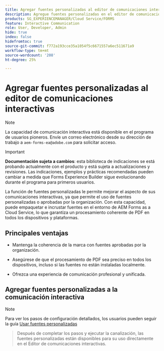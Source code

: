 ```yaml
---
title: Agregar fuentes personalizadas al editor de comunicaciones interactivas
description: Agregue fuentes personalizadas en el editor de comunicaciones interactivas para permitir el uso de fuentes personalizadas o aprobadas por la organización.
products: SG_EXPERIENCEMANAGER/Cloud Service/FORMS
feature: Interactive Communication
role: User, Developer, Admin
hide: true
index: false
hidefromtoc: true
source-git-commit: f772a193cce35a1054f5c6671557a6ec511671a9
workflow-type: tm+mt
source-wordcount: '208'
ht-degree: 25%

---
```



# Agregar fuentes personalizadas al editor de comunicaciones interactivas

>[!NOTE]
>
> La capacidad de comunicación interactiva está disponible en el programa de usuarios pioneros. Envíe un correo electrónico desde su dirección de trabajo a `aem-forms-ea@adobe.com` para solicitar acceso.

>[!IMPORTANT]
>
> **Documentación sujeta a cambios**: esta biblioteca de indicaciones se está probando actualmente con el producto y está sujeta a actualizaciones y revisiones. Las indicaciones, ejemplos y prácticas recomendadas pueden cambiar a medida que Forms Experience Builder sigue evolucionando durante el programa para primeros usuarios.

La función de fuentes personalizadas le permite mejorar el aspecto de sus comunicaciones interactivas, ya que permite el uso de fuentes personalizadas o aprobadas por la organización. Con esta capacidad, puede empaquetar e incrustar fuentes en el entorno de AEM Forms as a Cloud Service, lo que garantiza un procesamiento coherente de PDF en todos los dispositivos y plataformas.

## Principales ventajas

- Mantenga la coherencia de la marca con fuentes aprobadas por la organización.

- Asegúrese de que el procesamiento de PDF sea preciso en todos los dispositivos, incluso si las fuentes no están instaladas localmente.

- Ofrezca una experiencia de comunicación profesional y unificada.

## Agregar fuentes personalizadas a la comunicación interactiva

>[!NOTE]
>
> Para ver los pasos de configuración detallados, los usuarios pueden seguir la guía [Usar fuentes personalizadas](https://experienceleague.adobe.com/en/docs/experience-manager-cloud-service/content/forms/using-communications/use-custom-fonts)
> >Después de completar los pasos y ejecutar la canalización, las fuentes personalizadas están disponibles para su uso directamente en el Editor de comunicaciones interactivas.
